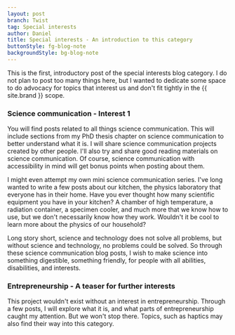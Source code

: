 ```yaml
---
layout: post
branch: Twist
tag: Special interests
author: Daniel
title: Special interests - An introduction to this category
buttonStyle: fg-blog-note
backgroundStyle: bg-blog-note
---
```


This is the first, introductory post of the special interests blog category. I do not plan to post too many things here, but I wanted to dedicate some space to do advocacy for topics that interest us and don't fit tightly in the {{ site.brand }} scope.
<!-- excerpt-end -->

### Science communication - Interest 1

You will find posts related to all things science communication. This will include sections from my PhD thesis chapter on science communication to better understand what it is. I will share science communication projects created by other people. I'll also try and share good reading materials on science communication. Of course, science communication with accessibility in mind will get bonus points when posting about them.

I might even attempt my own mini science communication series. I've long wanted to write a few posts about our kitchen, the physics laboratory that everyone has in their home. Have you ever thought how many scientific equipment you have in your kitchen? A chamber of high temperature, a radiation container, a specimen cooler, and much more that we know how to use, but we don't necessarily know how they work. Wouldn't it be cool to learn more about the physics of our household?

Long story short, science and technology does not solve all problems, but without science and technology, no problems could be solved. So through these science communication blog posts, I wish to make science into something digestible, something friendly, for people with all abilities, disabilities, and interests.

### Entrepreneurship - A teaser for further interests

This project wouldn't exist without an interest in entrepreneurship.
Through a few posts, I will explore what it is, and what parts of entrepreneurship caught my attention.
But we won't stop there.
Topics, such as haptics may also find their way into this category.